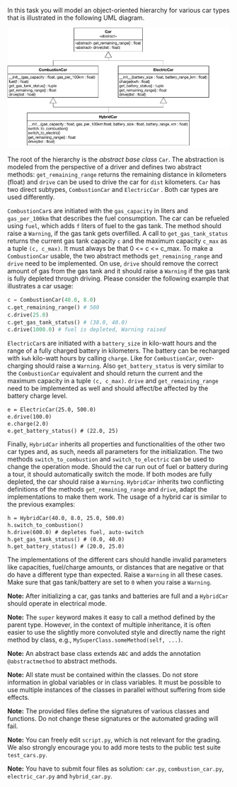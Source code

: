 In this task you will model an object-oriented hierarchy for various car types that is illustrated in the following UML diagram.

![UML for Car Hierarchy](resource/cars.png)

The root of the hierarchy is the *abstract base class* `Car`. The abstraction is modeled from the perspective of a driver and defines two abstract methods: `get_remaining_range` returns the remaining distance in kilometers (float) and `drive` can be used to drive the car for `dist` kilometers. `Car` has two direct subtypes, `CombustionCar` and `ElectricCar` . Both car types are used differently. 

`CombustionCar`s are initiated with the `gas_capacity` in liters and `gas_per_100km` that describes the fuel consumption. The car can be refueled using `fuel`, which adds `f` liters of fuel to the gas tank. The method should raise a `Warning`, if the gas tank gets overfilled. A call to `get_gas_tank_status` returns the current gas tank capacity `c` and the maximum capacity `c_max` as a tuple `(c, c_max)`. It must always be that 0 <= c <= c_max. To make a `CombustionCar` usable, the two abstract methods `get_remaining_range` and `drive` need to be implemented. On use, `drive` should remove the correct amount of gas from the gas tank and it should raise a `Warning` if the gas tank is fully depleted through driving. Please consider the following example that illustrates a car usage:

```python
c = CombustionCar(40.0, 8.0)
c.get_remaining_range() # 500
c.drive(25.0)
c.get_gas_tank_status() # (38.0, 40.0)
c.drive(1000.0) # fuel is depleted, Warning raised
```

`ElectricCar`s are initiated with a `battery_size` in kilo-watt hours and the range of a fully charged battery in kilometers. The battery can be recharged with `kwh` kilo-watt hours by calling `charge`. Like for `CombustionCar`, over-charging should raise a `Warning`. Also `get_battery_status` is very similar to the `CombustionCar` equivalent and should return the current and the maximum capacity in a tuple `(c, c_max)`. `drive` and `get_remaining_range` need to be implemented as well and should affect/be affected by the battery charge level.

    e = ElectricCar(25.0, 500.0)
    e.drive(100.0)
    e.charge(2.0)
    e.get_battery_status() # (22.0, 25)

Finally, `HybridCar` inherits all properties and functionalities of the other two car types and, as such, needs all parameters for the initialization. The two methods `switch_to_combustion` and `switch_to_electric` can be used to change the operation mode. Should the car run out of fuel or battery during a tour, it should automatically switch the mode. If both modes are fully depleted, the car should raise a `Warning`. `HybridCar` inherits two conflicting definitions of the methods `get_remaining_range` and `drive`, adapt the implementations to make them work. The usage of a hybrid car is similar to the previous examples:

    h = HybridCar(40.0, 8.0, 25.0, 500.0)
    h.switch_to_combustion()
    h.drive(600.0) # depletes fuel, auto-switch
    h.get_gas_tank_status() # (0.0, 40.0)
    h.get_battery_status() # (20.0, 25.0)

The implementations of the different cars should handle invalid parameters like capacities, fuel/charge amounts, or distances that are negative or that do have a different type than expected. Raise a `Warning` in all these cases. Make sure that gas tank/battery are set to `0` when you raise a `Warning`.

**Note:** After initializing a car, gas tanks and batteries are full and a `HybridCar` should operate in electrical mode.

**Note:** The `super` keyword makes it easy to call a method defined by the parent type. However, in the context of multiple inheritance, it is often easier to use the slightly more convoluted style and directly name the right method by class, e.g., `MySuperClass.someMethod(self, ...)`.

**Note:** An abstract base class extends `ABC` and adds the annotation `@abstractmethod` to abstract methods.

**Note:** All state must be contained within the classes. Do not store information in global variables or in class variables. It must be possible to use multiple instances of the classes in parallel without suffering from side effects.

**Note:** The provided files define the signatures of various classes and functions. Do not change these signatures or the automated grading will fail.

**Note:** You can freely edit `script.py`, which is not relevant for the grading. We also strongly encourage you to add more tests to the public test suite `test_cars.py`.

**Note:** You have to submit four files as solution: `car.py`, `combustion_car.py`, `electric_car.py` and `hybrid_car.py`.